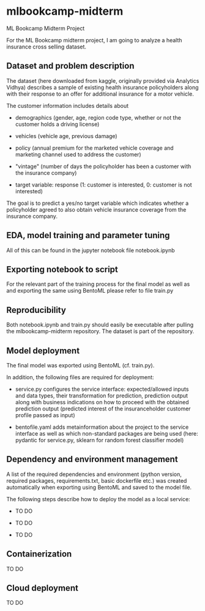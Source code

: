 # mlbookcamp-midterm
ML Bookcamp Midterm Project

For the ML Bookcamp midterm project, I am going to analyze a health insurance cross selling dataset.

## Dataset and problem description

The dataset (here downloaded from kaggle, originally provided via Analytics Vidhya) describes a sample of
existing health insurance policyholders along with their response to an offer for additional insurance for a motor vehicle.

The customer information includes details about

- demographics (gender, age, region code type, whether or not the customer holds a driving license)

- vehicles (vehicle age, previous damage)

- policy (annual premium for the marketed vehicle coverage and marketing channel used to address the customer)

- "vintage" (number of days the policyholder has been a customer with the insurance company)

- target variable: response (1: customer is interested, 0: customer is not interested)

The goal is to predict a yes/no target variable which indicates whether a policyholder agreed to also obtain vehicle
insurance coverage from the insurance company.

## EDA, model training and parameter tuning

All of this can be found in the jupyter notebook file notebook.ipynb

## Exporting notebook to script

For the relevant part of the training process for the final model as well as and exporting the same using BentoML please refer to file train.py

## Reproducibility

Both notebook.ipynb and train.py should easily be executable after pulling the mlbookcamp-midterm repository. The dataset is part of the repository.

## Model deployment

The final model was exported using BentoML (cf. train.py).

In addition, the following files are required for deployment:

- service.py configures the service interface: expected/allowed inputs and data types, their transformation for prediction, prediction output along with business indications on how to proceed with the obtained prediction output (predicted interest of the insuranceholder customer profile passed as input)

- bentofile.yaml adds metainformation about the project to the service interface as well as which non-standard packages are being used (here: pydantic for service.py, sklearn for random forest classifier model)

## Dependency and environment management

A list of the required dependencies and environment (python version, required packages, requirements.txt, basic dockerfile etc.) was created automatically when exporting using BentoML and saved to the model file.

The following steps describe how to deploy the model as a local service:

- TO DO

- TO DO

- TO DO

## Containerization

TO DO

## Cloud deployment

TO DO





